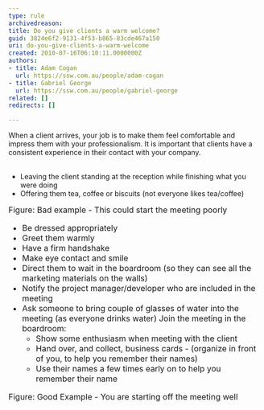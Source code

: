 ```yaml
---
type: rule
archivedreason: 
title: Do you give clients a warm welcome?
guid: 3824e6f2-9131-4f53-b865-83cde467a150
uri: do-you-give-clients-a-warm-welcome
created: 2010-07-16T06:10:11.0000000Z
authors:
- title: Adam Cogan
  url: https://ssw.com.au/people/adam-cogan
- title: Gabriel George
  url: https://ssw.com.au/people/gabriel-george
related: []
redirects: []

---
```



When a client arrives, your job is to make them feel comfortable and impress them with your professionalism. It is important that clients have a consistent experience in their contact with your company. ​
<br><excerpt class='endintro'></excerpt><br>
<ul class="ms-rteCustom-GreyBox"><li>Leaving the client standing at the reception while finishing what you were doing </li>
<li>Offering them tea, coffee or biscuits (not everyone likes tea/coffee) </li></ul>
<font class="ms-rteCustom-FigureBad" size="+0">Figure&#58; Bad example - This could start the meeting poorly<br></font><font class="ms-rteCustom-GreyBox" size="+0"><ul><li>Be dressed appropriately</li>
<li>Greet them warmly </li>
<li>Have a firm handshake </li>
<li>Make eye contact and smile </li>
<li>Direct them to wait in the boardroom (so they can see all the marketing materials on the walls) </li>
<li>Notify the project manager/developer who are included in the meeting </li>
<li>Ask someone to bring couple of glasses of water into the meeting (as everyone drinks water) Join the meeting in the boardroom&#58; <ul><li>Show some enthusiasm when meeting with the client </li>
<li>Hand over, and collect, business cards - (organize in front of you, to help you remember their names) </li>
<li>Use their names a few times early on to help you remember their name</li></ul></li></ul></font><font class="ms-rteCustom-FigureGood" size="+0">Figure&#58; Good Example - You are starting off the meeting well</font>



